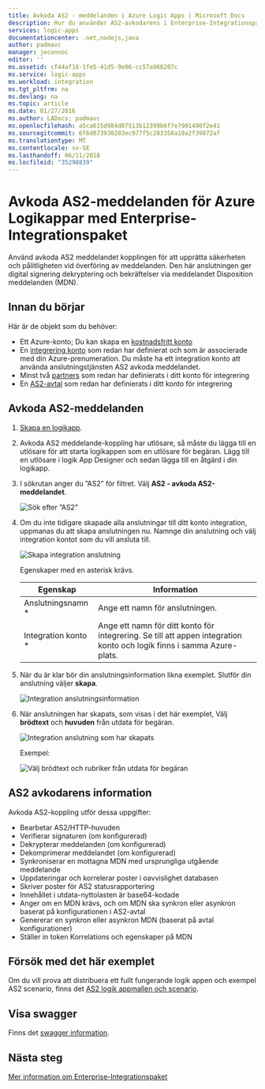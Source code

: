 ```yaml
---
title: Avkoda AS2 - meddelanden i Azure Logic Apps | Microsoft Docs
description: Hur du använder AS2-avkodarens i Enterprise-Integrationspaket för Logikappar i Azure
services: logic-apps
documentationcenter: .net,nodejs,java
author: padmavc
manager: jeconnoc
editor: ''
ms.assetid: cf44af18-1fe5-41d5-9e06-cc57a968207c
ms.service: logic-apps
ms.workload: integration
ms.tgt_pltfrm: na
ms.devlang: na
ms.topic: article
ms.date: 01/27/2016
ms.author: LADocs; padmavc
ms.openlocfilehash: a5ca615d984d07513b12399b6f7e7901490f2e41
ms.sourcegitcommit: 6f6d073930203ec977f5c283358a19a2f39872af
ms.translationtype: MT
ms.contentlocale: sv-SE
ms.lasthandoff: 06/11/2018
ms.locfileid: "35298839"
---
```

# <a name="decode-as2-messages-for-azure-logic-apps-with-the-enterprise-integration-pack"></a>Avkoda AS2-meddelanden för Azure Logikappar med Enterprise-Integrationspaket 

Använd avkoda AS2 meddelandet kopplingen för att upprätta säkerheten och pålitligheten vid överföring av meddelanden. Den här anslutningen ger digital signering dekryptering och bekräftelser via meddelandet Disposition meddelanden (MDN).

## <a name="before-you-start"></a>Innan du börjar

Här är de objekt som du behöver:

* Ett Azure-konto; Du kan skapa en [kostnadsfritt konto](https://azure.microsoft.com/free)
* En [integrering konto](logic-apps-enterprise-integration-create-integration-account.md) som redan har definierat och som är associerade med din Azure-prenumeration. Du måste ha ett integration konto att använda anslutningstjänsten AS2 avkoda meddelandet.
* Minst två [partners](logic-apps-enterprise-integration-partners.md) som redan har definierats i ditt konto för integrering
* En [AS2-avtal](logic-apps-enterprise-integration-as2.md) som redan har definierats i ditt konto för integrering

## <a name="decode-as2-messages"></a>Avkoda AS2-meddelanden

1. [Skapa en logikapp](../logic-apps/quickstart-create-first-logic-app-workflow.md).

2. Avkoda AS2 meddelande-koppling har utlösare, så måste du lägga till en utlösare för att starta logikappen som en utlösare för begäran. Lägg till en utlösare i logik App Designer och sedan lägga till en åtgärd i din logikapp.

3.  I sökrutan anger du ”AS2” för filtret. Välj **AS2 - avkoda AS2-meddelandet**.
   
    ![Sök efter ”AS2”](media/logic-apps-enterprise-integration-as2-decode/as2decodeimage1.png)

4. Om du inte tidigare skapade alla anslutningar till ditt konto integration, uppmanas du att skapa anslutningen nu. Namnge din anslutning och välj integration kontot som du vill ansluta till.
   
    ![Skapa integration anslutning](media/logic-apps-enterprise-integration-as2-decode/as2decodeimage2.png)

    Egenskaper med en asterisk krävs.

    | Egenskap  | Information |
    | --- | --- |
    | Anslutningsnamn * |Ange ett namn för anslutningen. |
    | Integration konto * |Ange ett namn för ditt konto för integrering. Se till att appen integration konto och logik finns i samma Azure-plats. |

5.  När du är klar bör din anslutningsinformation likna exemplet. Slutför din anslutning väljer **skapa**.

    ![Integration anslutningsinformation](media/logic-apps-enterprise-integration-as2-decode/as2decodeimage3.png)

6. När anslutningen har skapats, som visas i det här exemplet, Välj **brödtext** och **huvuden** från utdata för begäran.
   
    ![Integration anslutning som har skapats](media/logic-apps-enterprise-integration-as2-decode/as2decodeimage4.png) 

    Exempel:

    ![Välj brödtext och rubriker från utdata för begäran](media/logic-apps-enterprise-integration-as2-decode/as2decodeimage5.png) 

## <a name="as2-decoder-details"></a>AS2 avkodarens information

Avkoda AS2-koppling utför dessa uppgifter: 

* Bearbetar AS2/HTTP-huvuden
* Verifierar signaturen (om konfigurerad)
* Dekrypterar meddelanden (om konfigurerad)
* Dekomprimerar meddelandet (om konfigurerad)
* Synkroniserar en mottagna MDN med ursprungliga utgående meddelande
* Uppdateringar och korrelerar poster i oavvislighet databasen
* Skriver poster för AS2 statusrapportering
* Innehållet i utdata-nyttolasten är base64-kodade
* Anger om en MDN krävs, och om MDN ska synkron eller asynkron baserat på konfigurationen i AS2-avtal
* Genererar en synkron eller asynkron MDN (baserat på avtal konfigurationer)
* Ställer in token Korrelations och egenskaper på MDN

## <a name="try-this-sample"></a>Försök med det här exemplet

Om du vill prova att distribuera ett fullt fungerande logik appen och exempel AS2 scenario, finns det [AS2 logik appmallen och scenario](https://azure.microsoft.com/documentation/templates/201-logic-app-as2-send-receive/).

## <a name="view-the-swagger"></a>Visa swagger
Finns det [swagger information](/connectors/as2/). 

## <a name="next-steps"></a>Nästa steg
[Mer information om Enterprise-Integrationspaket](logic-apps-enterprise-integration-overview.md) 

